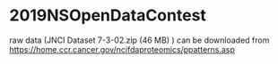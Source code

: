 # 2019NSOpenDataContest
raw data (JNCI Dataset 7-3-02.zip (46 MB) ) can be downloaded from https://home.ccr.cancer.gov/ncifdaproteomics/ppatterns.asp
